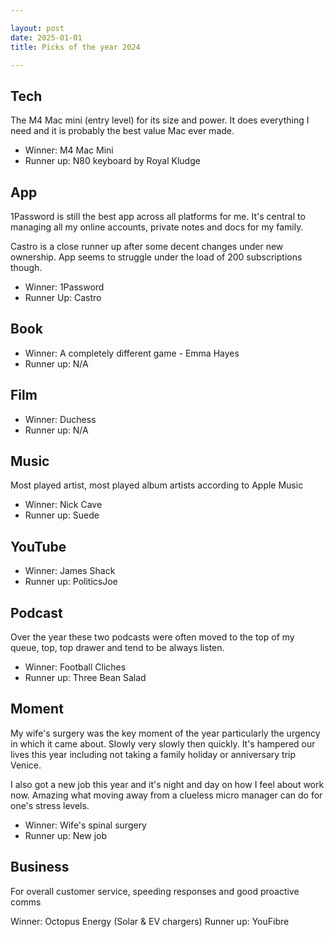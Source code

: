 ```yaml
---

layout: post
date: 2025-01-01
title: Picks of the year 2024

---
```


## Tech

The M4 Mac mini (entry level) for its size and power. It does everything I need and it is probably the best value Mac ever made.

- Winner: M4 Mac Mini
- Runner up: N80 keyboard by Royal Kludge

## App

1Password is still the best app across all platforms for me. It's central to managing all my online accounts, private notes and docs for my family.

Castro is a close runner up after some decent changes under new ownership. App seems to struggle under the load of 200 subscriptions though.

- Winner: 1Password
- Runner Up: Castro

## Book

- Winner: A completely different game - Emma Hayes
- Runner up: N/A

## Film

- Winner: Duchess
- Runner up:  N/A

## Music

Most played artist, most played album artists according to Apple Music

- Winner: Nick Cave
- Runner up: Suede

## YouTube

- Winner: James Shack
- Runner up: PoliticsJoe

## Podcast

Over the year these two podcasts were often moved to the top of my queue, top, top drawer and tend to be always listen.

- Winner: Football Cliches
- Runner up: Three Bean Salad

## Moment

My wife's surgery was the key moment of the year particularly the urgency in which it came about. Slowly very slowly then quickly. It's hampered our lives this year including not taking a family holiday or anniversary trip Venice. 

I also got a new job this year and it's night and day on how I feel about work now. Amazing what moving away from a clueless micro manager can do for one's stress levels.

- Winner: Wife's spinal surgery 
- Runner up: New job


## Business

For overall customer service, speeding responses and good proactive comms

Winner: Octopus Energy (Solar & EV chargers)
Runner up: YouFibre